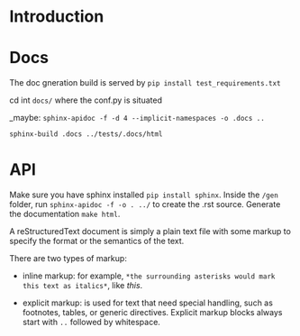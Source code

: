 Introduction
============

# Docs

The doc gneration build is served by ``pip install test_requirements.txt``

cd int ``docs/`` where the conf.py is situated

_maybe:
```sphinx-apidoc -f -d 4 --implicit-namespaces -o .docs ..```

```sphinx-build .docs ../tests/.docs/html```


# API

Make sure you have sphinx installed ``pip install sphinx``.
Inside the `/gen` folder, run ``sphinx-apidoc -f -o . ../`` to create the .rst source.
Generate the documentation ``make html``.

A reStructuredText document is simply a plain text file
with some markup to specify the format or the semantics of the text.

There are two types of markup:

*  inline markup: for example, ``*the surrounding asterisks would mark
   this text as italics*``, like *this*.

*  explicit markup: is used for text that need special handling,
   such as footnotes, tables, or generic directives.
   Explicit markup blocks always start with ``..`` followed by whitespace.